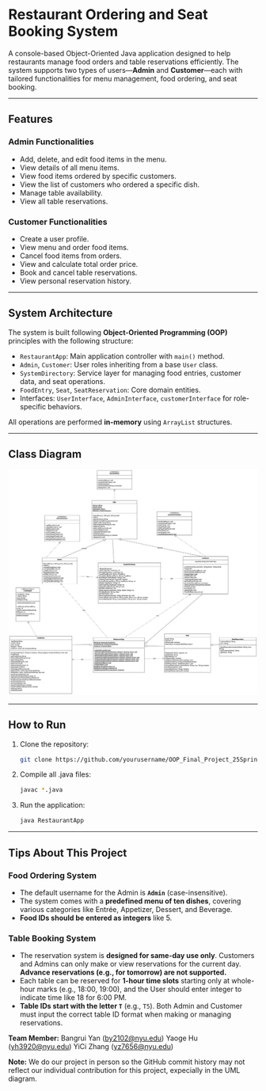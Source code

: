 # Restaurant Ordering and Seat Booking System

A console-based Object-Oriented Java application designed to help restaurants manage food orders and table reservations efficiently. The system supports two types of users—**Admin** and **Customer**—each with tailored functionalities for menu management, food ordering, and seat booking.

---

## Features

### Admin Functionalities

- Add, delete, and edit food items in the menu.
- View details of all menu items.
- View food items ordered by specific customers.
- View the list of customers who ordered a specific dish.
- Manage table availability.
- View all table reservations.

### Customer Functionalities

- Create a user profile.
- View menu and order food items.
- Cancel food items from orders.
- View and calculate total order price.
- Book and cancel table reservations.
- View personal reservation history.

---

## System Architecture

The system is built following **Object-Oriented Programming (OOP)** principles with the following structure:

- `RestaurantApp`: Main application controller with `main()` method.
- `Admin`, `Customer`: User roles inheriting from a base `User` class.
- `SystemDirectory`: Service layer for managing food entries, customer data, and seat operations.
- `FoodEntry`, `Seat`, `SeatReservation`: Core domain entities.
- Interfaces: `UserInterface`, `AdminInterface`, `customerInterface` for role-specific behaviors.

All operations are performed **in-memory** using `ArrayList` structures.

---

## Class Diagram

![Class Diagram](./UML/OOP_Final_Project_Class_Diagram.drawio.png)

---

## How to Run

1. Clone the repository:

   ```bash
   git clone https://github.com/yourusername/OOP_Final_Project_25Spring.git

2. Compile all .java files:

    ```bash
    javac *.java

3. Run the application:

    ```bash
    java RestaurantApp

---

## Tips About This Project

### Food Ordering System

- The default username for the Admin is **`Admin`** (case-insensitive).
- The system comes with a **predefined menu of ten dishes**, covering various categories like Entrée, Appetizer, Dessert, and Beverage.
- **Food IDs should be entered as integers** like 5.

### Table Booking System

- The reservation system is **designed for same-day use only**. Customers and Admins can only make or view reservations for the current day. **Advance reservations (e.g., for tomorrow) are not supported.**
- Each table can be reserved for **1-hour time slots** starting only at whole-hour marks (e.g., 18:00, 19:00), and the User should enter integer to indicate time like 18 for 6:00 PM.
- **Table IDs start with the letter `T`** (e.g., `T5`). Both Admin and Customer must input the correct table ID format when making or managing reservations.

**Team Member:** Bangrui Yan (by2102@nyu.edu) Yaoge Hu (yh3920@nyu.edu) YiCi Zhang (yz7656@nyu.edu)

**Note:** We do our project in person so the GitHub commit history may not reflect our individual contribution for this project, expecially in the UML diagram.
